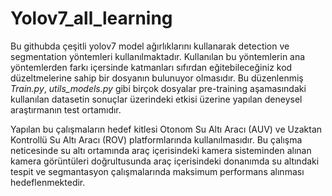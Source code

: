# Yolov7_all_learning

Bu githubda çeşitli yolov7 model ağırlıklarını kullanarak detection ve segmentation yöntemleri kullanılmaktadır. Kullanılan bu yöntemlerin ana yöntemlerden farkı içersinde katmanları sıfırdan eğitebileceğiniz kod düzeltmelerine sahip bir dosyanın bulunuyor olmasıdır. 
Bu düzenlenmiş *Train.py*, *utils_models.py* gibi birçok dosyalar pre-training aşamasındaki kullanılan datasetin sonuçlar üzerindeki etkisi üzerine yapılan deneysel araştırmanın test ortamıdır.

Yapılan bu çalışmaların hedef kitlesi Otonom Su Altı Aracı (AUV) ve Uzaktan Kontrollü Su Altı Aracı (ROV) platformlarında kullanılmasıdır. Bu çalışma neticesinde su altı ortamında araç içerisindeki kamera sisteminden alınan kamera görüntüleri doğrultusunda araç içerisindeki donanımda su altındaki tespit ve segmantasyon çalışmalarında maksimum performans alınması hedeflenmektedir.
